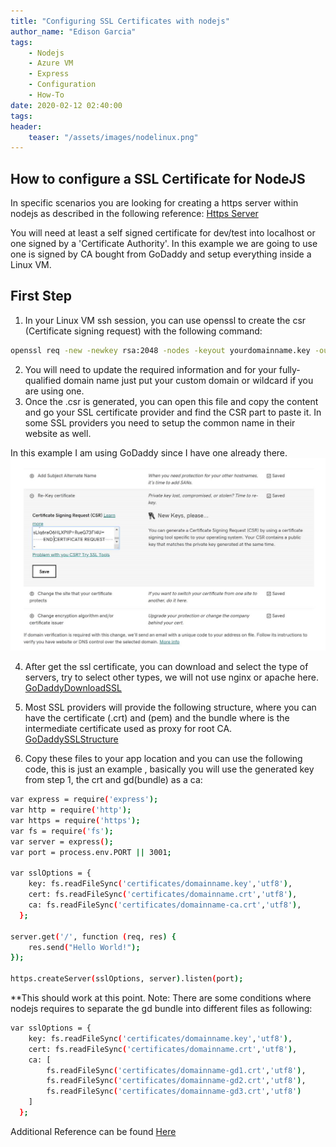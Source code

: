 ```yaml
---
title: "Configuring SSL Certificates with nodejs"
author_name: "Edison Garcia"
tags:
    - Nodejs
    - Azure VM
    - Express
    - Configuration
    - How-To
date: 2020-02-12 02:40:00
tags:
header:
    teaser: "/assets/images/nodelinux.png" 
---
```

## How to configure a SSL Certificate for NodeJS

In specific scenarios you are looking for creating a https server within nodejs as described in the following reference: [Https Server](https://nodejs.org/en/knowledge/HTTP/servers/how-to-create-a-HTTPS-server/)

You will need at least a self signed certificate for dev/test into localhost or one signed by a 'Certificate Authority'.
In this example we are going to use one is signed by CA bought from GoDaddy and setup everything inside a Linux VM.

## First Step

1. In your Linux VM ssh session, you can use openssl to create the csr (Certificate signing request) with the following command:

```bash
openssl req -new -newkey rsa:2048 -nodes -keyout yourdomainname.key -out yourdomainname.csr
```

2. You will need to update the required information and for your fully-qualified domain name just put your custom domain or wildcard if you are using one.
3. Once the .csr is generated, you can open this file and copy the content and go your SSL certificate provider and find the CSR part to paste it. In some SSL providers you need to setup the common name in their website as well.

In this example I am using GoDaddy since I have one already there.
![GoDaddyCSR](/media/2020/02/edisga-godaddy-csr.png)

4. After get the ssl certificate, you can download and select the type of servers, try to select other types, we will not use nginx or apache here.
[GoDaddyDownloadSSL](/media/2020/02/edisga-godaddy-downloadssl.png)

5. Most SSL providers will provide the following structure, where you can have the certificate (.crt) and (pem) and the bundle where is the intermediate certificate used as proxy for root CA.
[GoDaddySSLStructure](/media/2020/02/edisga-godaddy-sslstructure.png)

6. Copy these files to your app location and you can use the following code, this is just an example , basically you will use the generated key from step 1, the crt and gd(bundle) as a ca:

```bash
var express = require('express');
var http = require('http');
var https = require('https');
var fs = require('fs');
var server = express();
var port = process.env.PORT || 3001;

var sslOptions = {
    key: fs.readFileSync('certificates/domainname.key','utf8'),
    cert: fs.readFileSync('certificates/domainname.crt','utf8'),
    ca: fs.readFileSync('certificates/domainname-ca.crt','utf8'),
  };

server.get('/', function (req, res) {
    res.send("Hello World!");
});

https.createServer(sslOptions, server).listen(port);
```

**This should work at this point. Note: There are some conditions where nodejs requires to separate the gd bundle into different files as following:

```bash
var sslOptions = {
    key: fs.readFileSync('certificates/domainname.key','utf8'),
    cert: fs.readFileSync('certificates/domainname.crt','utf8'),
    ca: [
        fs.readFileSync('certificates/domainname-gd1.crt','utf8'), 
        fs.readFileSync('certificates/domainname-gd2.crt','utf8'),
        fs.readFileSync('certificates/domainname-gd3.crt','utf8')
    ]
  };
```

Additional Reference can be found [Here](https://nodejs.org/en/knowledge/HTTP/servers/how-to-create-a-HTTPS-server/)
